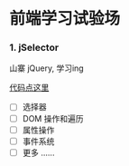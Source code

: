 # 前端学习试验场

### 1. jSelector

山寨 jQuery, 学习ing

[代码点这里](./jSelector)

- [ ] 选择器
- [ ] DOM 操作和遍历
- [ ] 属性操作
- [ ] 事件系统
- [ ] 更多 ......